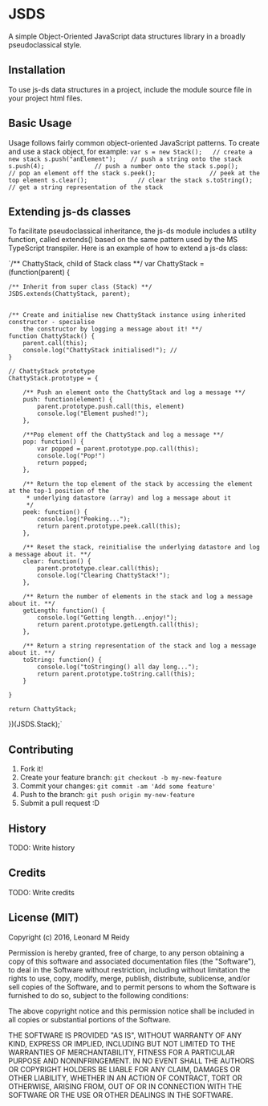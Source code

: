 # JSDS

A simple Object-Oriented JavaScript data structures library in a broadly pseudoclassical style. 

## Installation

To use js-ds data structures in a project, include the module source
file in your project html files.

## Basic Usage

Usage follows fairly common object-oriented JavaScript patterns. To create and 
use a stack object, for example:
    `var s = new Stack(); 	// create a new stack
    s.push("anElement"); 	// push a string onto the stack
    s.push(4);			 	// push a number onto the stack
    s.pop();			 	// pop an element off the stack
    s.peek();			 	// peek at the top element
    s.clear();			 	// clear the stack
    s.toString();		 	// get a string representation of the stack`

## Extending js-ds classes
To facilitate pseudoclassical inheritance, the js-ds module includes a
utility function, called extends() based on the same pattern used by the
MS TypeScript transpiler. Here is an example of how to extend a js-ds 
class: 

`/** ChattyStack, child of Stack class **/
var ChattyStack = (function(parent) {

	/** Inherit from super class (Stack) **/
	JSDS.extends(ChattyStack, parent);


	/** Create and initialise new ChattyStack instance using inherited constructor - specialise
		the constructor by logging a message about it! **/
	function ChattyStack() {	
		parent.call(this);
		console.log("ChattyStack initialised!"); // 
	}

	// ChattyStack prototype
	ChattyStack.prototype = {

		/** Push an element onto the ChattyStack and log a message **/
		push: function(element) {
			parent.prototype.push.call(this, element)
			console.log("Element pushed!");
		},

		/**Pop element off the ChattyStack and log a message **/
		pop: function() {
			var popped = parent.prototype.pop.call(this);
			console.log("Pop!")
			return popped;
		},

		/** Return the top element of the stack by accessing the element at the top-1 position of the 
		 * underlying datastore (array) and log a message about it
		 */
		peek: function() {
			console.log("Peeking...");
			return parent.prototype.peek.call(this);
		},

		/** Reset the stack, reinitialise the underlying datastore and log a message about it. **/
		clear: function() {
			parent.prototype.clear.call(this);
			console.log("Clearing ChattyStack!");
		},

		/** Return the number of elements in the stack and log a message about it. **/
		getLength: function() {
			console.log("Getting length...enjoy!");
			return parent.prototype.getLength.call(this);
		},

		/** Return a string representation of the stack and log a message about it. **/
		toString: function() {
			console.log("toStringing() all day long...");
			return parent.prototype.toString.call(this);
		}

	}

	return ChattyStack;
	
})(JSDS.Stack);`

## Contributing

1. Fork it!
2. Create your feature branch: `git checkout -b my-new-feature`
3. Commit your changes: `git commit -am 'Add some feature'`
4. Push to the branch: `git push origin my-new-feature`
5. Submit a pull request :D

## History

TODO: Write history

## Credits

TODO: Write credits

## License (MIT)

Copyright (c) 2016, Leonard M Reidy

Permission is hereby granted, free of charge, to any person obtaining a copy of this software and associated documentation files (the "Software"), to deal in the Software without restriction, including without limitation the rights to use, copy, modify, merge, publish, distribute, sublicense, and/or sell copies of the Software, and to permit persons to whom the Software is furnished to do so, subject to the following conditions:

The above copyright notice and this permission notice shall be included in all copies or substantial portions of the Software.

THE SOFTWARE IS PROVIDED "AS IS", WITHOUT WARRANTY OF ANY KIND, EXPRESS OR IMPLIED, INCLUDING BUT NOT LIMITED TO THE WARRANTIES OF MERCHANTABILITY, FITNESS FOR A PARTICULAR PURPOSE AND NONINFRINGEMENT. IN NO EVENT SHALL THE AUTHORS OR COPYRIGHT HOLDERS BE LIABLE FOR ANY CLAIM, DAMAGES OR OTHER LIABILITY, WHETHER IN AN ACTION OF CONTRACT, TORT OR OTHERWISE, ARISING FROM, OUT OF OR IN CONNECTION WITH THE SOFTWARE OR THE USE OR OTHER DEALINGS IN THE SOFTWARE.
